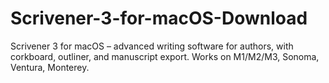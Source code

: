 # Scrivener-3-for-macOS-Download
Scrivener 3 for macOS – advanced writing software for authors, with corkboard, outliner, and manuscript export. Works on M1/M2/M3, Sonoma, Ventura, Monterey.
